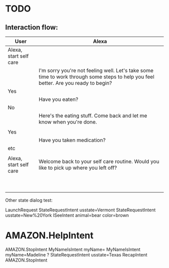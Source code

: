 # TODO

## Interaction flow:

| User | Alexa |
|------|-------|
| Alexa, start self care | |
| | I'm sorry you're not feeling well. Let's take some time to work through some steps to help you feel better. Are you ready to begin?|
| Yes | |
| | Have you eaten? |
| No | |
| | Here's the eating stuff. Come back and let me know when you're done. |
| | |
| Yes | |
| | Have you taken medication? |
| etc | |
| |
| Alexa, start self care | Welcome back to your self care routine. Would you like to pick up where you left off? |
| |  |
|  | |
| |  |
|  | |
| |  |
|  | |
| |  |
|  | |
| |  |

Other state dialog test:

LaunchRequest
StateRequestIntent usstate=Vermont
StateRequestIntent usstate=New%20York
ISeeIntent animal=bear color=brown
# AMAZON.HelpIntent

AMAZON.StopIntent
MyNameIsIntent myName=
MyNameIsIntent myName=Madeline
? StateRequestIntent usstate=Texas
RecapIntent
AMAZON.StopIntent
